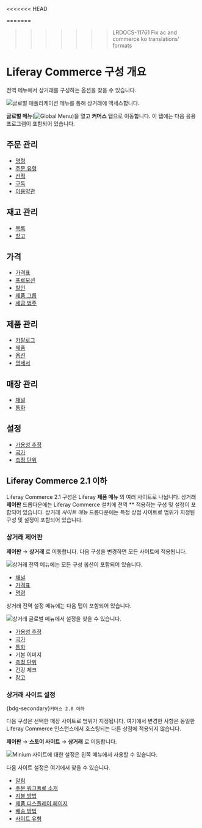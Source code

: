 <<<<<<< HEAD

=======
>>>>>>> LRDOCS-11761 Fix ac and commerce ko translations' formats
# Liferay Commerce 구성 개요

전역 메뉴에서 상거래를 구성하는 옵션을 찾을 수 있습니다.

![글로벌 애플리케이션 메뉴를 통해 상거래에 액세스합니다.](./liferay-commerce-configuration-overview/images/01.png)

**글로벌 메뉴**(![Global Menu](../images/icon-applications-menu.png))을 열고 **커머스** 탭으로 이동합니다. 이 탭에는 다음 응용 프로그램이 포함되어 있습니다.

## 주문 관리

* [명령](../order-management/orders/orders-menu-reference-guide.md)
* [주문 유형](../order-management/order-types.md)
* [선적](../order-management/shipments/introduction-to-shipments.md)
* [구독](../order-management/subscriptions/managing-subscriptions.md)
* [이용약관](../order-management/terms-and-conditions.md)

## 재고 관리

* [목록](../inventory-management.md)
* [창고](../inventory-management/warehouse-reference-guide.md)

## 가격

* [가격표](../pricing/creating-a-price-list.md)
* [프로모션](../pricing/promoting-products/introduction-to-promotions.md)
* [할인](../pricing/promoting-products/introduction-to-discounts.md)
* [제품 그룹](../pricing/promoting-products/introduction-to-product-groups.md)
* [세금 범주](../pricing/configuring-taxes.md)

## 제품 관리

* [카탈로그](../product-management/catalogs/creating-a-new-catalog.md)
* [제품](../product-management/creating-and-managing-products/products/products-overview.md)
* [옵션](../product-management/creating-and-managing-products/products/using-product-options.md)
* [명세서](../product-management/creating-and-managing-products/products/specifications.md)

## 매장 관리

* [채널](./channels/managing-channels.md)
* [통화](./currencies/adding-a-new-currency.md)

## 설정

* [가용성 추정](../inventory-management/availability-estimates.md)
* [국가](./configuring-countries-and-regions.md)
* [측정 단위](./configuring-shipping-methods/measurement-units.md)

## Liferay Commerce 2.1 이하

Liferay Commerce 2.1 구성은 Liferay **제품 메뉴** 의 여러 사이트로 나뉩니다. 상거래 **제어판** 드롭다운에는 Liferay Commerce 설치에 전역 ** 적용하는 구성 및 설정이 포함되어 있습니다. 상거래 *사이트 메뉴* 드롭다운에는 특정 상점 사이트로 범위가 지정된 구성 및 설정이 포함되어 있습니다.

### 상거래 제어판

**제어판** &rarr; **상거래** 로 이동합니다. 다음 구성을 변경하면 모든 사이트에 적용됩니다.

![상거래 전역 메뉴에는 모든 구성 옵션이 포함되어 있습니다.](./liferay-commerce-configuration-overview/images/02.png)

* [채널](./channels/managing-channels.md)
* [가격표](../pricing/creating-a-price-list.md)
* [명령](../order-management/orders/orders-menu-reference-guide.md)

상거래 전역 설정 메뉴에는 다음 탭이 포함되어 있습니다.

![상거래 글로벌 메뉴에서 설정을 찾을 수 있습니다.](./liferay-commerce-configuration-overview/images/03.png)

* [가용성 추정](../inventory-management/availability-estimates.md)
* [국가](./configuring-countries-and-regions.md)
* [통화](./currencies/adding-a-new-currency.md)
* 기본 이미지
* [측정 단위](./configuring-shipping-methods/measurement-units.md)
* 건강 체크
* [창고](../inventory-management/warehouse-reference-guide.md)

### 상거래 사이트 설정

{bdg-secondary}`커머스 2.0 이하`

다음 구성은 선택한 매장 사이트로 범위가 지정됩니다. 여기에서 변경한 사항은 동일한 Liferay Commerce 인스턴스에서 호스팅되는 다른 상점에 적용되지 않습니다.

**제어판** &rarr; **스토어 사이트** &rarr; **상거래** 로 이동합니다.

![Minium 사이트에 대한 설정은 왼쪽 메뉴에서 사용할 수 있습니다.](./liferay-commerce-configuration-overview/images/04.png)

다음 사이트 설정은 여기에서 찾을 수 있습니다.

* [알림](./sending-emails/using-notification-templates.md)
* [주문 워크플로 소개](../order-management/order-workflows/introduction-to-order-workflows.md)
* [지불 방법](./configuring-payment-methods.md)
* [제품 디스플레이 페이지](../creating-store-content/creating-product-display-pages.md)
* [배송 방법](./configuring-shipping-methods/shipping-method-reference.md)
* [사이트 유형](../starting-a-store/sites-and-site-types.md)
